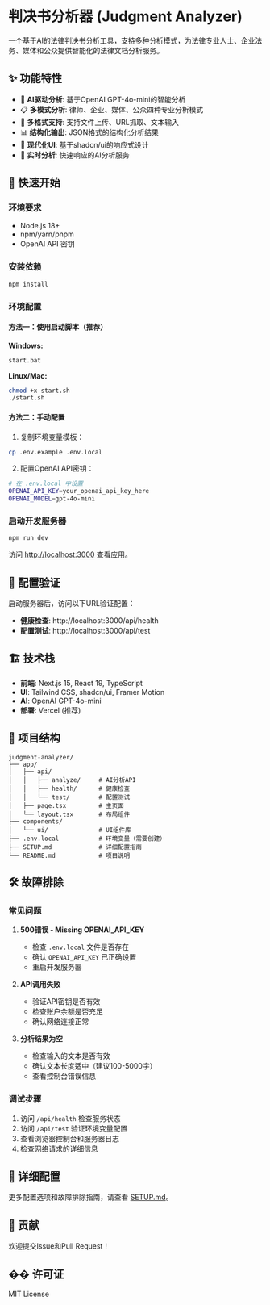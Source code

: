 # 判决书分析器 (Judgment Analyzer)

一个基于AI的法律判决书分析工具，支持多种分析模式，为法律专业人士、企业法务、媒体和公众提供智能化的法律文档分析服务。

## ✨ 功能特性

- 🤖 **AI驱动分析**: 基于OpenAI GPT-4o-mini的智能分析
- 📋 **多模式分析**: 律师、企业、媒体、公众四种专业分析模式
- 📁 **多格式支持**: 支持文件上传、URL抓取、文本输入
- 📊 **结构化输出**: JSON格式的结构化分析结果
- 📱 **现代化UI**: 基于shadcn/ui的响应式设计
- 🔄 **实时分析**: 快速响应的AI分析服务

## 🚀 快速开始

### 环境要求

- Node.js 18+ 
- npm/yarn/pnpm
- OpenAI API 密钥

### 安装依赖

```bash
npm install
```

### 环境配置

#### 方法一：使用启动脚本（推荐）

**Windows:**
```bash
start.bat
```

**Linux/Mac:**
```bash
chmod +x start.sh
./start.sh
```

#### 方法二：手动配置

1. 复制环境变量模板：
```bash
cp .env.example .env.local
```

2. 配置OpenAI API密钥：
```bash
# 在 .env.local 中设置
OPENAI_API_KEY=your_openai_api_key_here
OPENAI_MODEL=gpt-4o-mini
```

### 启动开发服务器

```bash
npm run dev
```

访问 [http://localhost:3000](http://localhost:3000) 查看应用。

## 🔧 配置验证

启动服务器后，访问以下URL验证配置：

- **健康检查**: http://localhost:3000/api/health
- **配置测试**: http://localhost:3000/api/test

## 🏗️ 技术栈

- **前端**: Next.js 15, React 19, TypeScript
- **UI**: Tailwind CSS, shadcn/ui, Framer Motion
- **AI**: OpenAI GPT-4o-mini
- **部署**: Vercel (推荐)

## 📁 项目结构

```
judgment-analyzer/
├── app/
│   ├── api/
│   │   ├── analyze/     # AI分析API
│   │   ├── health/      # 健康检查
│   │   └── test/        # 配置测试
│   ├── page.tsx         # 主页面
│   └── layout.tsx       # 布局组件
├── components/
│   └── ui/              # UI组件库
├── .env.local           # 环境变量（需要创建）
├── SETUP.md             # 详细配置指南
└── README.md            # 项目说明
```

## 🛠️ 故障排除

### 常见问题

1. **500错误 - Missing OPENAI_API_KEY**
   - 检查 `.env.local` 文件是否存在
   - 确认 `OPENAI_API_KEY` 已正确设置
   - 重启开发服务器

2. **API调用失败**
   - 验证API密钥是否有效
   - 检查账户余额是否充足
   - 确认网络连接正常

3. **分析结果为空**
   - 检查输入的文本是否有效
   - 确认文本长度适中（建议100-5000字）
   - 查看控制台错误信息

### 调试步骤

1. 访问 `/api/health` 检查服务状态
2. 访问 `/api/test` 验证环境变量配置
3. 查看浏览器控制台和服务器日志
4. 检查网络请求的详细信息

## 📖 详细配置

更多配置选项和故障排除指南，请查看 [SETUP.md](./SETUP.md)。

## 🤝 贡献

欢迎提交Issue和Pull Request！

## �� 许可证

MIT License
